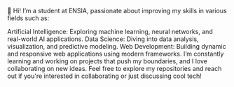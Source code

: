 👋 Hi! I’m a student at ENSIA, passionate about improving my skills in various fields such as:

Artificial Intelligence: Exploring machine learning, neural networks, and real-world AI applications.
Data Science: Diving into data analysis, visualization, and predictive modeling.
Web Development: Building dynamic and responsive web applications using modern frameworks.
I’m constantly learning and working on projects that push my boundaries, and I love collaborating on new ideas. Feel free to explore my repositories and reach out if you're interested in collaborating or just discussing cool tech!
